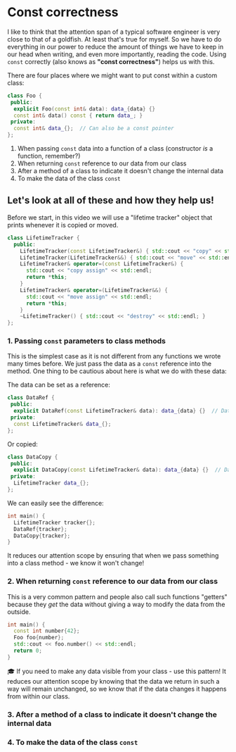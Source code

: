 # Const correctness
I like to think that the attention span of a typical software engineer is very close to that of a goldfish. At least that's true for myself. So we have to do everything in our power to reduce the amount of things we have to keep in our head when writing, and even more importantly, reading the code. Using `const` correctly (also knows as **"const correctness"**) helps us with this.

<!-- Intro -->

There are four places where we might want to put const within a custom class:
```cpp
class Foo {
 public:
  explicit Foo(const int& data): data_{data} {}
  const int& data() const { return data_; }
 private:
  const int& data_{};  // Can also be a const pointer
};
```
1. When passing `const` data into a function of a class (constructor _is_ a function, remember?)
2. When returning `const` reference to our data from our class
3. After a method of a class to indicate it doesn't change the internal data
4. To make the data of the class `const`

## Let's look at all of these and how they help us!

Before we start, in this video we will use a "lifetime tracker" object that prints whenever it is copied or moved.

```cpp
class LifetimeTracker {
  public:
    LifetimeTracker(const LifetimeTracker&) { std::cout << "copy" << std::endl; }
    LifetimeTracker(LifetimeTracker&&) { std::cout << "move" << std::endl; }
    LifetimeTracker& operator=(const LifetimeTracker&) {
      std::cout << "copy assign" << std::endl;
      return *this;
    }
    LifetimeTracker& operator=(LifetimeTracker&&) {
      std::cout << "move assign" << std::endl;
      return *this;
    }
    ~LifetimeTracker() { std::cout << "destroy" << std::endl; }
};
```

### 1. Passing `const` parameters to class methods
This is the simplest case as it is not different from any functions we wrote many times before. We just pass the data as a `const` reference into the method. One thing to be cautious about here is what we do with these data:

The data can be set as a reference:
```cpp
class DataRef {
 public:
  explicit DataRef(const LifetimeTracker& data): data_{data} {}  // Data is _not_ copied, a const reference is copied!
 private:
  const LifetimeTracker& data_{};
};
```
Or copied:
```cpp
class DataCopy {
 public:
  explicit DataCopy(const LifetimeTracker& data): data_{data} {}  // Data is _copied_!
 private:
  LifetimeTracker data_{};
};
```
We can easily see the difference:
```cpp
int main() {
  LifetimeTracker tracker{};
  DataRef{tracker};
  DataCopy{tracker};
}
```

It reduces our attention scope by ensuring that when we pass something into a class method - we know it won't change!

### 2. When returning `const` reference to our data from our class
This is a very common pattern and people also call such functions "getters" because they _get_ the data without giving a way to modify the data from the outside.

```cpp
int main() {
  const int number{42};
  Foo foo{number};
  std::cout << foo.number() << std::endl;
  return 0;
}
```

🎓 If you need to make any data visible from your class - use this pattern! It reduces our attention scope by knowing that the data we return in such a way will remain unchanged, so we know that if the data changes it happens from within our class.


### 3. After a method of a class to indicate it doesn't change the internal data


### 4. To make the data of the class `const`

